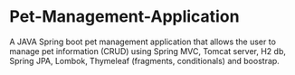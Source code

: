 # Pet-Management-Application
A JAVA Spring boot pet management application that allows the user to manage pet information (CRUD)  using Spring MVC, Tomcat server, H2 db, Spring JPA, Lombok, Thymeleaf (fragments, conditionals) and boostrap.
